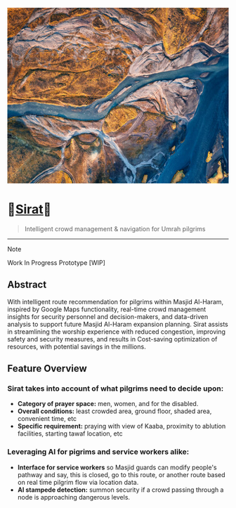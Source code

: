 <p align="center">
  <img src="images/arielphoto.jpg" height="400px"/>
</p>

# 💠[Sirat](https://docs.google.com/presentation/u/0/d/1OlOLsCPbAcJ-1CjrKsqFMkhO3QpMRK_uKDd5ML9wKCU/edit)💠

> Intelligent crowd management & navigation for Umrah pilgrims
---
> [!NOTE]
> Work In Progress Prototype [WIP]

## Abstract

With intelligent route recommendation for pilgrims within Masjid Al-Haram, inspired by Google Maps functionality, real-time crowd management insights for security personnel and decision-makers, and data-driven analysis to support future Masjid Al-Haram expansion planning. Sirat assists in streamlining the worship experience with reduced congestion, improving safety and security measures, and results in Cost-saving optimization of resources, with potential savings in the millions.

## Feature Overview
### Sirat takes into account of what pilgrims need to decide upon:
* **Category of prayer space:** men, women, and for the disabled. 
* **Overall conditions:** least crowded area, ground floor, shaded area, convenient time, etc
* **Specific requirement:** praying with view of Kaaba, proximity to ablution facilities, starting tawaf location, etc

### Leveraging AI for pigrims and service workers alike:
* **Interface for service workers** so Masjid guards can modify people's pathway and say, this is closed, go to this route, or another route based on real time pilgrim flow via location data.
* **AI stampede detection:** summon security if a crowd passing through a node is approaching dangerous levels.


